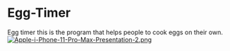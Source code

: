 # Egg-Timer
Egg timer this is the program that helps people to cook eggs on their own.
[![Apple-i-Phone-11-Pro-Max-Presentation-2.png](https://i.postimg.cc/nryrLYjM/Apple-i-Phone-11-Pro-Max-Presentation-2.png)](https://postimg.cc/0KCPWSCq)
